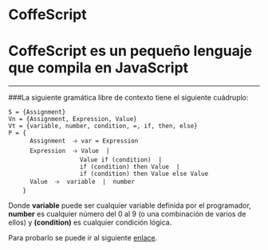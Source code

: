 # CoffeScript

# CoffeScript es un pequeño lenguaje que compila en JavaScript
----------
###La siguiente gramática libre de contexto tiene el siguiente cuádruplo:

    S = {Assignment}
    Vn = {Assignment, Expression, Value}
    Vt = {variable, number, condition, =, if, then, else}
    P = {
          Assignment  🡢 var = Expression
          Expression  🡢 Value  | 
                        Value if (condition)  |
                        if (condition) then Value  |
                        if (condition) then Value else Value
          Value  🡢  variable  |  number
        }

Donde **variable** puede ser cualquier variable definida por el programador, **number** es cualquier número del 0 al 9 (o una combinación de varios de ellos) y **(condition)** es cualquier condición lógica.

Para probarlo se puede ir al siguiente [enlace](http://rejonpardenilla.heliohost.org/coffee-analizer/).





